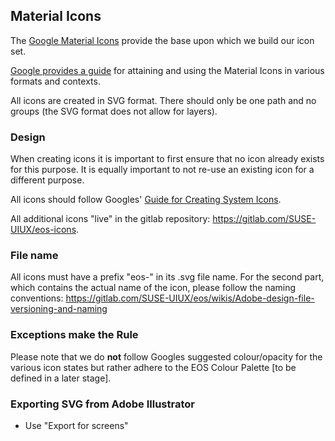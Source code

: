 ## Material Icons

The [Google Material Icons](https://material.io/icons/) provide the base upon which we build our icon set. 

[Google provides a guide](http://google.github.io/material-design-icons/) for attaining and using the Material Icons in various formats and contexts.

All icons are created in SVG format. There should only be one path and no groups (the SVG format does not allow for layers).


### Design

When creating icons it is important to first ensure that no icon already exists for this purpose. It is equally important to not re-use an existing icon for a different purpose.

All icons should follow Googles' [Guide for Creating System Icons](https://material.io/design/iconography/system-icons.html).

All additional icons "live" in the gitlab repository: https://gitlab.com/SUSE-UIUX/eos-icons.

### File name

All icons must have a prefix "eos-" in its .svg file name. For the second part, which contains the actual name of the icon, please follow the naming conventions: https://gitlab.com/SUSE-UIUX/eos/wikis/Adobe-design-file-versioning-and-naming

### Exceptions make the Rule

Please note that we do **not** follow Googles suggested colour/opacity for the various icon states but rather adhere to the EOS Colour Palette [to be defined in a later stage].

### Exporting SVG from Adobe Illustrator

- Use "Export for screens"




